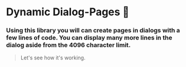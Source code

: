 # Dynamic Dialog-Pages 🥇

### Using this library you will can create pages in dialogs with a few lines of code. You can display many more lines in the dialog aside from the 4096 character limit.
> Let's see how it's working.

